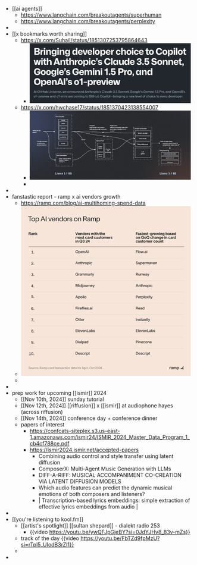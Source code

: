 - [[ai agents]]
	- https://www.langchain.com/breakoutagents/superhuman
	- https://www.langchain.com/breakoutagents/perplexity
-
- [[x bookmarks worth sharing]]
	- https://x.com/Suhail/status/1851307253795864643
		- ![image.png](../assets/image_1730265526911_0.png)
	- https://x.com/hwchase17/status/1851370423138554007
		- ![image.png](../assets/image_1730265557899_0.png)
		-
-
- fanstastic report - ramp x ai vendors growth
	- https://ramp.com/blog/ai-multihoming-spend-data
	- ![image.png](../assets/image_1730265061124_0.png)
	-
-
- prep work for upcoming [[ismir]] 2024
	- [[Nov 10th, 2024]] sunday tutorial
	- [[Nov 12th, 2024]] [[riffusion]] x [[ismir]] at audiophone hayes (across riffusion)
	- [[Nov 14th, 2024]] conference day + conference dinner
	- papers of interest
		- https://confcats-siteplex.s3.us-east-1.amazonaws.com/ismir24/ISMIR_2024_Master_Data_Program_1_cb4cf788ce.pdf
		- https://ismir2024.ismir.net/accepted-papers
			- Combining audio control and style transfer using latent diffusion
			- ComposerX: Multi-Agent Music Generation with LLMs
			- DIFF-A-RIFF: MUSICAL ACCOMPANIMENT CO-CREATION VIA LATENT DIFFUSION MODELS
			- Which audio features can predict the dynamic musical emotions of both composers and listeners?
			- | Transcription-based lyrics embeddings: simple extraction of effective lyrics embeddings from audio |
-
- [[you're listening to kool.fm]]
	- [[artist's spotlight]] [[sultan shepard]] - dialekt radio 253
		- {{video https://youtu.be/ywQFJpGjeBY?si=0JdYJHv8_83v-mZs}}
	- track of the day {{video https://youtu.be/FbTZd9fpMzU?si=rTpl5_UIodB3rZl1}}
	-
-